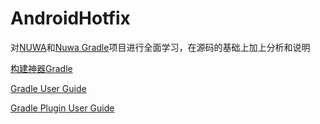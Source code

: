 # AndroidHotfix

对[NUWA](https://github.com/jasonross/Nuwa)和[Nuwa Gradle](https://github.com/jasonross/NuwaGradle)项目进行全面学习，在源码的基础上加上分析和说明


[构建神器Gradle](http://jiajixin.cn/2015/08/07/gradle-android/)

[Gradle User Guide](https://docs.gradle.org/current/userguide/userguide.html)

[Gradle Plugin User Guide](http://tools.android.com/tech-docs/new-build-system/user-guide)

